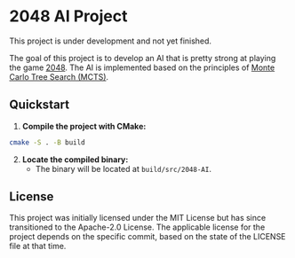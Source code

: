 # 2048 AI Project

This project is under development and not yet finished.

The goal of this project is to develop an AI that is pretty strong at playing the game [2048](https://en.wikipedia.org/wiki/2048_(video_game)). The AI is implemented based on the principles of [Monte Carlo Tree Search (MCTS)](https://en.wikipedia.org/wiki/Monte_Carlo_tree_search).

## Quickstart

1. **Compile the project with CMake:**
```sh
cmake -S . -B build
```

2. **Locate the compiled binary:**
   - The binary will be located at `build/src/2048-AI`.

## License

This project was initially licensed under the MIT License but has since transitioned to the Apache-2.0 License. The applicable license for the project depends on the specific commit, based on the state of the LICENSE file at that time.
